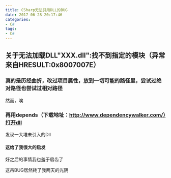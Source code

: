 ```yaml
---
title: CSharp无法引用DLL的BUG
date: 2017-06-28 20:17:46
categories:
- C#
tags:
- C#
---
```


## 关于无法加载DLL\"XXX.dll\":找不到指定的模块（异常来自HRESULT:0x8007007E）

<!-- more -->

### 真的是历经曲折，改过项目属性，放到一切可能的路径里，尝试过绝对路径也尝试过相对路径

然而，唉

### 再用depends（下载地址：http://www.dependencywalker.com/）打开dll

发现一大堆未引入的Dll

#### 这给了我很大的启发

好之后的事情我也羞于启齿了

这吊BUG居然耗了我两天的光阴
